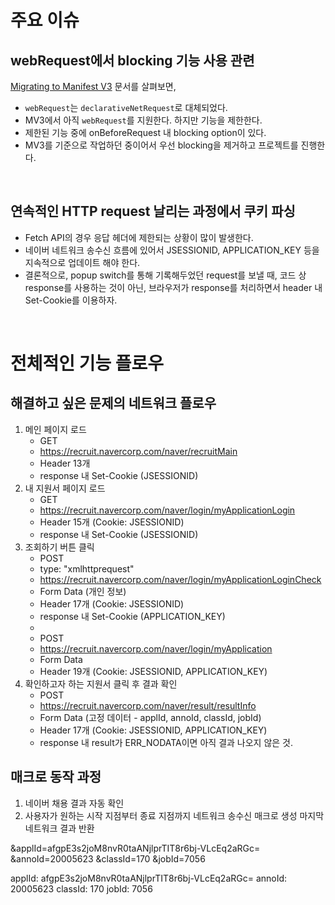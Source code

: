 # 주요 이슈

## webRequest에서 blocking 기능 사용 관련 

[Migrating to Manifest V3](https://developer.chrome.com/docs/extensions/mv3/intro/mv3-migration/#host-permissions) 문서를 살펴보면,

- `webRequest`는 `declarativeNetRequest`로 대체되었다.
- MV3에서 아직 `webRequest`를 지원한다. 하지만 기능을 제한한다.
- 제한된 기능 중에 onBeforeRequest 내 blocking option이 있다.
- MV3를 기준으로 작업하던 중이어서 우선 blocking을 제거하고 프로젝트를 진행한다.

&nbsp;

## 연속적인 HTTP request 날리는 과정에서 쿠키 파싱

- Fetch API의 경우 응답 헤더에 제한되는 상황이 많이 발생한다.
- 네이버 네트워크 송수신 흐름에 있어서 JSESSIONID, APPLICATION_KEY 등을 지속적으로 업데이트 해야 한다.
- 결론적으로, popup switch를 통해 기록해두었던 request를 보낼 때, 코드 상 response를 사용하는 것이 아닌, 브라우저가 response를 처리하면서 header 내 Set-Cookie를 이용하자.  


&nbsp;

# 전체적인 기능 플로우

## 해결하고 싶은 문제의 네트워크 플로우
1. 메인 페이지 로드
   - GET
   - https://recruit.navercorp.com/naver/recruitMain
   - Header 13개
   - response 내 Set-Cookie (JSESSIONID)
2. 내 지원서 페이지 로드
   - GET
   - https://recruit.navercorp.com/naver/login/myApplicationLogin
   - Header 15개 (Cookie: JSESSIONID)
   - response 내 Set-Cookie (JSESSIONID)
3. 조회하기 버튼 클릭
   - POST
   - type: "xmlhttprequest"
   - https://recruit.navercorp.com/naver/login/myApplicationLoginCheck
   - Form Data (개인 정보)
   - Header 17개 (Cookie: JSESSIONID)
   - response 내 Set-Cookie (APPLICATION_KEY)
   - 
   - POST
   - https://recruit.navercorp.com/naver/login/myApplication
   - Form Data
   - Header 19개 (Cookie: JSESSIONID, APPLICATION_KEY)
4. 확인하고자 하는 지원서 클릭 후 결과 확인
   - POST
   - https://recruit.navercorp.com/naver/result/resultInfo
   - Form Data (고정 데이터 - applId, annoId, classId, jobId)
   - Header 17개 (Cookie: JSESSIONID, APPLICATION_KEY)
   - response 내 result가 ERR_NODATA이면 아직 결과 나오지 않은 것.


## 매크로 동작 과정

1. 네이버 채용 결과 자동 확인
2. 사용자가 원하는 시작 지점부터 종료 지점까지 네트워크 송수신 매크로 생성 마지막 네트워크 결과 반환


&applId=afgpE3s2joM8nvR0taANjlprTIT8r6bj-VLcEq2aRGc=
&annoId=20005623
&classId=170
&jobId=7056

applId: afgpE3s2joM8nvR0taANjlprTIT8r6bj-VLcEq2aRGc=
annoId: 20005623
classId: 170
jobId: 7056